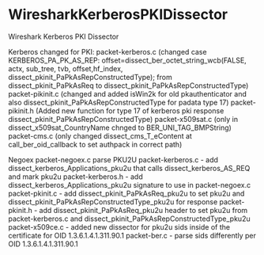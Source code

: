 # WiresharkKerberosPKIDissector
Wireshark Kerberos PKI Dissector 

Kerberos changed for PKI:
	packet-kerberos.c (changed 
		  case KERBEROS_PA_PK_AS_REP:
			offset=dissect_ber_octet_string_wcb(FALSE, actx, sub_tree, tvb, offset,hf_index, dissect_pkinit_PaPkAsRepConstructedType);
			from dissect_pkinit_PaPkAsReq to dissect_pkinit_PaPkAsRepConstructedType)
	packet-pikinit.c (changed and added isWin2k for old pkauthenticator and also dissect_pkinit_PaPkAsRepConstructedType for padata type 17)
	packet-pikinit.h (Added new function for type 17 of kerberos pki response dissect_pkinit_PaPkAsRepConstructedType)
	packet-x509sat.c (only in dissect_x509sat_CountryName chnged to BER_UNI_TAG_BMPString)
	packet-cms.c (only changed dissect_cms_T_eContent at call_ber_oid_callback to set authpack in correct path)


Negoex
	packet-negoex.c parse PKU2U
	packet-kerberos.c - add dissect_kerberos_Applications_pku2u that calls dissect_kerberos_AS_REQ and mark pku2u
	packet-kerberos.h - add dissect_kerberos_Applications_pku2u signature to use in packet-negoex.c
	packet-pkinit.c - add dissect_pkinit_PaPkAsReq_pku2u to set pku2u and dissect_pkinit_PaPkAsRepConstructedType_pku2u for response
	packet-pkinit.h - add dissect_pkinit_PaPkAsReq_pku2u header to set pku2u from packet-kerberos.c and dissect_pkinit_PaPkAsRepConstructedType_pku2u
	packet-x509ce.c - added new dissector for pku2u sids inside of the certificate for OID 1.3.6.1.4.1.311.90.1
	packet-ber.c - parse sids differently per OID 1.3.6.1.4.1.311.90.1

